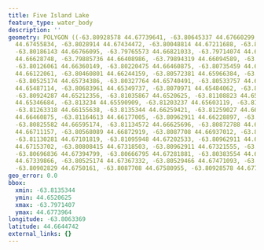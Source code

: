 ```yaml
---
title: Five Island Lake
feature_type: water_body
description: ''
geometry: POLYGON ((-63.80928578 44.67739641, -63.80645337 44.67660299, -63.80426469
  44.67455834, -63.8028914 44.67434472, -63.80048814 44.67211688, -63.8017756 44.67144546,
  -63.80186143 44.66766095, -63.79765573 44.66821033, -63.79714074 44.66647061, -63.79962983
  44.66628748, -63.79885736 44.66408986, -63.79894319 44.66094589, -63.79988732 44.66094589,
  -63.80126061 44.66360149, -63.80220475 44.66460875, -63.80735459 44.66302154, -63.80666795
  44.66122061, -63.80460801 44.66244159, -63.80572381 44.65966384, -63.80688252 44.65847333,
  -63.80525174 44.65734386, -63.80327764 44.65740491, -63.80533757 44.65563434, -63.805123
  44.65487114, -63.80683961 44.65349737, -63.8070971 44.65484062, -63.80962911 44.65368054,
  -63.80924287 44.65212356, -63.81035867 44.6520625, -63.81108823 44.6539553, -63.81319108
  44.65346684, -63.813234 44.65590909, -63.81203237 44.65603119, -63.81121697 44.65801544,
  -63.81263318 44.66155638, -63.8135344 44.66259421, -63.81259027 44.66488345, -63.81168904
  44.66460875, -63.81164613 44.66177005, -63.80962911 44.66228897, -63.80864205 44.66350992,
  -63.80825582 44.66595174, -63.81134572 44.66625696, -63.80872788 44.66775252, -63.80559506
  44.66711157, -63.80568089 44.66872919, -63.8087708 44.66937012, -63.80898538 44.67049936,
  -63.81130281 44.67101819, -63.81095948 44.67202533, -63.80962911 44.6715065, -63.8082129
  44.67153702, -63.80808415 44.67318503, -63.80962911 44.67321555, -63.80937161 44.6743142,
  -63.80696836 44.67394799, -63.80666795 44.67281881, -63.80383554 44.67260518, -63.80366387
  44.67339866, -63.80525174 44.67367332, -63.80529466 44.67471093, -63.80744042 44.6750161,
  -63.80902829 44.6750161, -63.8087708 44.67580955, -63.80928578 44.67739641))
geo_error: 0.0
bbox:
  xmin: -63.8135344
  ymin: 44.6520625
  xmax: -63.7971407
  ymax: 44.6773964
longitude: -63.8063369
latitude: 44.6644742
external_links: {}
---
```

